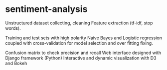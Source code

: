 # sentiment-analysis
Unstructured dataset collecting, cleaning Feature extraction (tf-idf, stop words).

Training and test sets with high polarity Naive Bayes and Logistic regression coupled with cross-validation for model selection and over fitting fixing.

Confusion matrix to check precision and recall Web interface designed with Django framework (Python) Interactive and dynamic visualization with D3 and Bokeh 
